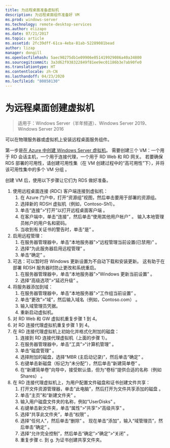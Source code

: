 ```yaml
---
title: 为远程桌面准备虚拟机
description: 为远程桌面组件准备好 VM
ms.prod: windows-server
ms.technology: remote-desktop-services
ms.author: elizapo
ms.date: 07/21/2017
ms.topic: article
ms.assetid: 2fc39dff-61ca-4eba-81ab-52289081bead
author: lizap
manager: dongill
ms.openlocfilehash: 5aec90275db1e09906e051419929086a40a34800
ms.sourcegitcommit: 3a3d62f938322849f81ee9ec01186b3e7ab90fe0
ms.translationtype: HT
ms.contentlocale: zh-CN
ms.lasthandoff: 04/23/2020
ms.locfileid: "80858130"
---
```

# <a name="create-virtual-machines-for-remote-desktop"></a>为远程桌面创建虚拟机

>适用于：Windows Server（半年频道）、Windows Server 2019、Windows Server 2016

可以在物理服务器或虚拟机上安装远程桌面服务组件。 

第一步是[在 Azure 中创建 Windows Server 虚拟机](/azure/virtual-machines/windows/quick-create-portal)。 需要创建三个 VM：一个用于 RD 会话主机，一个用于连接代理，一个用于 RD Web 和 RD 网关。 若要确保 RDS 部署的可用性，请创建可用性集（在 VM 创建过程中的“高可用性”下），并将该可用性集中的多个 VM 分组  。
 
创建 VM 后，使用以下步骤让它们为 RDS 做好准备。

1.  使用远程桌面连接 (RDC) 客户端连接到虚拟机：  
    1.  在 Azure 门户中，打开“资源组”视图，然后单击要用于部署的资源组。  
    2.  选择新的 RDSH 虚拟机（例如，Contoso-Sh1）。  
    3.  单击“连接”>“打开”以打开远程桌面客户端  。  
    4.  在客户端中，单击“连接”，然后单击“使用其他用户帐户”   。 输入本地管理员帐户的用户名和密码。  
    5.  当收到有关证书的警告时，单击“是”  。  
2.  启用远程管理：  
    1.  在服务器管理器中，单击“本地服务器”>“远程管理当前设置(已禁用)”  。  
    2.  选择“为此服务器启用远程管理”  。  
    3.  单击“确定”  。  
3.  可选：可以暂时将 Windows 更新设置为不自动下载和安装更新。 这有助于在部署 RDSH 服务器时防止更改和系统重启。  
    1.  在服务器管理器中，单击“本地服务器”>“Windows 更新当前设置”  。  
    2.  选择“高级选项”>“延迟升级”  。   
4.  将服务器添加到域：  
    1.  在服务器管理器中，单击“本地服务器”>“工作组当前设置”  。  
    2.  单击“更改”>“域”，然后输入域名（例如，Contoso.com）  。  
    3.  输入域管理员凭据。  
    4.  重新启动虚拟机。  
5.  对 RD Web 和 GW 虚拟机重复步骤 1 到 4。  
6.  对 RD 连接代理虚拟机重复步骤 1 到 4。  
7.  在 RD 连接代理虚拟机上初始化并格式化附加的磁盘：  
    1.  连接到 RD 连接代理虚拟机（上面的步骤 1）。  
    2.  在服务器管理器中，单击“工具”>“计算机管理”  。  
    3.  单击“磁盘管理”  。  
    4.  选择附加的磁盘，选择“MBR (主启动记录)”，然后单击“确定”   。  
    5.  右键单击新磁盘（标记为“未分配”），然后单击“新建简单卷”   。  
    6.  在“新建简单卷”向导中，接受默认值，但为“卷标”提供合适的名称（例如 Shares）   。  
8.  在 RD 连接代理虚拟机上，为用户配置文件磁盘和证书创建文件共享：   
    1.  打开文件资源管理器，单击“此电脑”，然后打开为文件共享添加的磁盘  。  
    2.  单击“主页”和“新建文件夹”   。  
    3.  输入用户磁盘文件夹的名称，例如“UserDisks”  。  
    4.  右键单击新文件夹，单击“属性”>“共享”>“高级共享”  。  
    5.  选择“共享此文件夹”，单击“权限”   。  
    6.  选择“任何人”，然后单击“删除”   。 现在单击“添加”，输入“域管理员”，然后单击“确定”    。  
    7.  选择“允许完全控制”，然后单击“确定”>“确定”>“关闭”   。  
    8.  重复步骤 c. 到 g. 为证书创建共享文件夹。   


